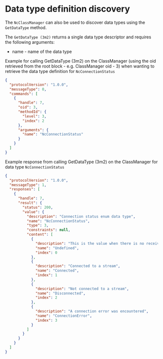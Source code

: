 # Data type definition discovery

The `NcClassManager` can also be used to discover data types using the `GetDataType` method.

The `GetDataType (3m2)` returns a single data type descriptor and requires the following arguments:

* name - name of the data type

Example for calling GetDataType (3m2) on the ClassManager (using the oid retrieved from the root block - e.g. ClassManager oid - 3) when wanting to retrieve the data type definition for `NcConnectionStatus`

```json
{
  "protocolVersion": "1.0.0",
  "messageType": 0,
  "commands": [
    {
      "handle": 7,
      "oid": 3,
      "methodId": {
        "level": 3,
        "index": 2
      },
      "arguments": {
        "name": "NcConnectionStatus"
      }
    }
  ]
}
```

Example response from calling GetDataType (3m2) on the ClassManager for data type `NcConnectionStatus`

```json
{
  "protocolVersion": "1.0.0",
  "messageType": 1,
  "responses": [
    {
      "handle": 7,
      "result": {
        "status": 200,
        "value": {
          "description": "Connection status enum data type",
          "name": "NcConnectionStatus",
          "type": 3,
          "constraints": null,
          "content": [
            {
              "description": "This is the value when there is no receiver",
              "name": "Undefined",
              "index": 0
            },
            {
              "description": "Connected to a stream",
              "name": "Connected",
              "index": 1
            },
            {
              "description": "Not connected to a stream",
              "name": "Disconnected",
              "index": 2
            },
            {
              "description": "A connection error was encountered",
              "name": "ConnectionError",
              "index": 3
            }
          ]
        }
      }
    }
  ]
}
```
